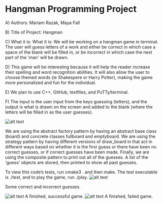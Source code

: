 # Hangman Programming Project
A) Authors: Mariam Razak, Maya Fall 

B) Title of Project: Hangman

C) What it is: What it is: We will be working on a hangman game in terminal. The user will guess letters of a work and either be correct in which case a space of the blank will be filled in, or be incorrect in which case the next part of the 'man' will be drawn. 

D) This game will be interesting because it will help the reader increase their spelling and word recognition abilities. It will also allow the user to choose themed words (ie Shakespere or Harry Potter), making the game more personalized and fun for the individual. 

E) We plan to use C++, GitHub, textfiles, and PuTTy/terminal. 

F) The input is the user input from the keys guessing (letters), and the output is what is drawn on the screen and added to the blank (where the letters will be filled in as the user guesses). 

![alt text](https://github.com/cs100/final-project-mm/blob/master/images/chartredone.png)

We are using the abstract factory pattern by having an abstract base class (board) and concrete classes fullboard and emptyboard. We are using the strategy pattern by having different versions of draw_board in that act in different ways based on whether it is the first guess or there have been no correct guesses, or if correct guesses have been made. Finally, we are using the composite pattern to print out all of the guesses. A list of the 'guess' objects are stored, then printed to show all past guesses. 

To view this code’s tests, run cmake3 . and then make. The test executable is ./test, and to play the game, run ./play.
![alt text](https://github.com/cs100/final-project-mm/blob/master/images/final1.JPG)

Some correct and incorrect guesses. 

![alt text](https://github.com/cs100/final-project-mm/blob/master/images/final2.JPG)
A finished, successful game. 
![alt text](https://github.com/cs100/final-project-mm/blob/master/images/final3.JPG)
A finished, failed game. 
